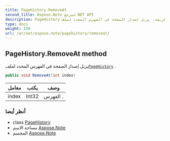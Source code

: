 ```yaml
---
title: PageHistory.RemoveAt
second_title: Aspose.Note لمرجع NET API
description: PageHistory طريقة. يزيل إصدار الصفحة في الفهرس المحدد لملفPageHistory .
type: docs
weight: 150
url: /ar/net/aspose.note/pagehistory/removeat/
---
```

## PageHistory.RemoveAt method

يزيل إصدار الصفحة في الفهرس المحدد لملف[`PageHistory`](../) .

```csharp
public void RemoveAt(int index)
```

| معامل | يكتب | وصف |
| --- | --- | --- |
| index | Int32 | الفهرس . |

### أنظر أيضا

* class [PageHistory](../)
* مساحة الاسم [Aspose.Note](../../pagehistory/)
* المجسم [Aspose.Note](../../../)


